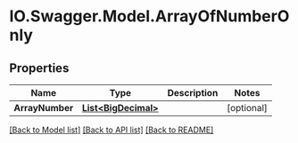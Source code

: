 # IO.Swagger.Model.ArrayOfNumberOnly
## Properties

Name | Type | Description | Notes
------------ | ------------- | ------------- | -------------
**ArrayNumber** | [**List&lt;BigDecimal&gt;**](BigDecimal.md) |  | [optional] 

[[Back to Model list]](../README.md#documentation-for-models) [[Back to API list]](../README.md#documentation-for-api-endpoints) [[Back to README]](../README.md)

